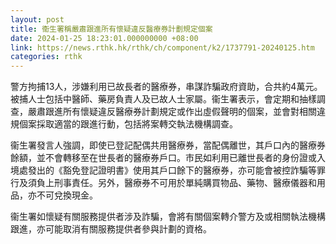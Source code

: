 ```yaml
---
layout: post
title: 衞生署稱嚴肅跟進所有懷疑違反醫療券計劃規定個案
date: 2024-01-25 18:23:01.000000000 +08:00
link: https://news.rthk.hk/rthk/ch/component/k2/1737791-20240125.htm
categories: rthk
---
```


警方拘捕13人，涉嫌利用已故長者的醫療券，串謀詐騙政府資助，合共約4萬元。被捕人士包括中醫師、藥房負責人及已故人士家屬。衞生署表示，會定期和抽樣調查，嚴肅跟進所有懷疑違反醫療券計劃規定或作出虛假聲明的個案，並會對相關違規個案採取適當的跟進行動，包括將案轉交執法機構調查。

衞生署發言人強調，即使已登記配偶共用醫療券，當配偶離世，其戶口內的醫療券餘額，並不會轉移至在世長者的醫療券戶口。市民如利用已離世長者的身份證或入境處發出的《豁免登記證明書》使用其戶口餘下的醫療券，亦可能會被控詐騙等罪行及須負上刑事責任。另外，醫療券不可用於單純購買物品、藥物、醫療儀器和用品，亦不可兌換現金。

衞生署如懷疑有關服務提供者涉及詐騙，會將有關個案轉介警方及或相關執法機構跟進，亦可能取消有關服務提供者參與計劃的資格。
